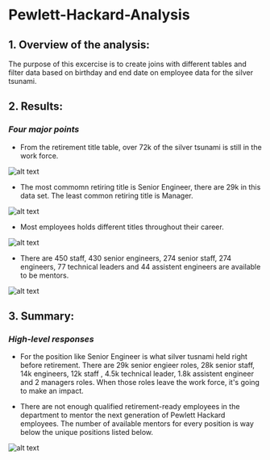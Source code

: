 # Pewlett-Hackard-Analysis
## **1. Overview of the analysis:**

The purpose of this excercise is to create joins with different tables and filter data based on birthday and end date on employee data for the silver tsunami.

## **2. Results:**
### _Four major points_ 
- From the retirement title table, over 72k of the silver tsunami is still in the work force.

![alt text](https://github.com/shuyaof/Pewlett_Hackard_Analysis/blob/main/Resources/employees%20current%20at%20work.PNG "employees current at work.PNG")

- The most commomn retiring title is Senior Engineer, there are 29k in this data set. The least common retiring title is Manager.

![alt text](https://github.com/shuyaof/Pewlett_Hackard_Analysis/blob/main/Resources/retiring_title.PNG "retiring_title.PNG")

- Most employees holds different titles throughout their career. 

![alt text](https://github.com/shuyaof/Pewlett_Hackard_Analysis/blob/main/Resources/mutiple%20titles%20before%20retirement.PNG "mutiple titles before retirement.PNG")

- There are 450 staff, 430 senior engineers, 274 senior staff, 274 engineers, 77 technical leaders and 44 assistent engineers are available to be mentors.

![alt text](https://github.com/shuyaof/Pewlett_Hackard_Analysis/blob/main/Resources/mentorship_eligibility.PNG "mentorship_eligibility.PNG")

## **3. Summary:**
### _High-level responses_
- For the position like Senior Engineer is what silver tusnami held right before retirement. There are 29k senior engieer roles, 28k senior staff, 14k engineers, 12k staff , 4.5k technical leader, 1.8k assistent engineer and 2 managers roles. When those roles leave the work force, it's going to make an impact.

- There are not enough qualified retirement-ready employees in the department to mentor the next generation of Pewlett Hackard employees. The number of available mentors for every position is way below the unique positions listed below.

![alt text](https://github.com/shuyaof/Pewlett_Hackard_Analysis/blob/main/Resources/retiring_title.PNG "retiring_title.PNG")




